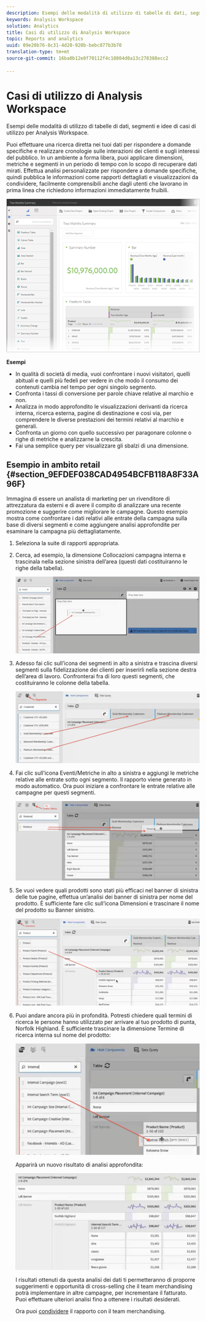 ```yaml
---
description: Esempi delle modalità di utilizzo di tabelle di dati, segmenti e idee di casi di utilizzo per Analysis Workspace.
keywords: Analysis Workspace
solution: Analytics
title: Casi di utilizzo di Analysis Workspace
topic: Reports and analytics
uuid: 09e20b76-8c31-4d20-920b-bebc877b3b70
translation-type: tm+mt
source-git-commit: 16ba0b12e0f70112f4c10804d0a13c278388ecc2

---
```



# Casi di utilizzo di Analysis Workspace

Esempi delle modalità di utilizzo di tabelle di dati, segmenti e idee di casi di utilizzo per Analysis Workspace.

Puoi effettuare una ricerca diretta nei tuoi dati per rispondere a domande specifiche e realizzare cronologie sulle interazioni dei clienti e sugli interessi del pubblico. In un ambiente a forma libera, puoi applicare dimensioni, metriche e segmenti in un periodo di tempo con lo scopo di recuperare dati mirati. Effettua analisi personalizzate per rispondere a domande specifiche, quindi pubblica le informazioni come rapporti dettagliati e visualizzazioni da condividere, facilmente comprensibili anche dagli utenti che lavorano in prima linea che richiedono informazioni immediatamente fruibili.

![](assets/two-months-summary-project.png)

**Esempi**

* In qualità di società di media, vuoi confrontare i nuovi visitatori, quelli abituali e quelli più fedeli per vedere in che modo il consumo dei contenuti cambia nel tempo per ogni singolo segmento.
* Confronta i tassi di conversione per parole chiave relative al marchio e non.
* Analizza in modo approfondito le visualizzazioni derivanti da ricerca interna, ricerca esterna, pagine di destinazione e così via, per comprendere le diverse prestazioni dei termini relativi al marchio e generali.
* Confronta un giorno con quello successivo per paragonare colonne o righe di metriche e analizzarne la crescita.
* Fai una semplice query per visualizzare gli sbalzi di una dimensione.

## Esempio in ambito retail {#section_9EFDEF038CAD4954BCFB118A8F33A96F}

Immagina di essere un analista di marketing per un rivenditore di attrezzatura da esterni e di avere il compito di analizzare una recente promozione e suggerire come migliorare le campagne. Questo esempio mostra come confrontare i dati relativi alle entrate della campagna sulla base di diversi segmenti e come aggiungere analisi approfondite per esaminare la campagna più dettagliatamente.

1. Seleziona la suite di rapporti appropriata.
1. Cerca, ad esempio, la dimensione Collocazioni campagna interna e trascinala nella sezione sinistra dell’area (questi dati costituiranno le righe della tabella).

   ![](assets/drag_dimension.png)

1. Adesso fai clic sull’icona dei segmenti in alto a sinistra e trascina diversi segmenti sulla fidelizzazione dei clienti per inserirli nella sezione destra dell’area di lavoro. Confronterai fra di loro questi segmenti, che costituiranno le colonne della tabella.

   ![](assets/drag_segments.png)

1. Fai clic sull’icona Eventi/Metriche in alto a sinistra e aggiungi le metriche relative alle entrate sotto ogni segmento. Il rapporto viene generato in modo automatico. Ora puoi iniziare a confrontare le entrate relative alle campagne per questi segmenti.

   ![](assets/drag_metrics.png)

1. Se vuoi vedere quali prodotti sono stati più efficaci nel banner di sinistra delle tue pagine, effettua un’analisi dei banner di sinistra per nome del prodotto. È sufficiente fare clic sull’icona Dimensioni e trascinare il nome del prodotto su Banner sinistro.

   ![](assets/breakdown_prodname.png)

1. Puoi andare ancora più in profondità. Potresti chiedere quali termini di ricerca le persone hanno utilizzato per arrivare al tuo prodotto di punta, Norfolk Highland. È sufficiente trascinare la dimensione Termine di ricerca interna sul nome del prodotto:

   ![](assets/breakdown_intsearchterm.png)

   Apparirà un nuovo risultato di analisi approfondita:

   ![](assets/breakdown_result.png)

   I risultati ottenuti da questa analisi dei dati ti permetteranno di proporre suggerimenti e opportunità di cross-selling che il team merchandising potrà implementare in altre campagne, per incrementare il fatturato. Puoi effettuare ulteriori analisi fino a ottenere i risultati desiderati.

   Ora puoi [condividere](/help/analyze/analysis-workspace/curate-share/curate.md) il rapporto con il team merchandising.

